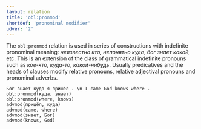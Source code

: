 ```yaml
---
layout: relation
title: 'obl:pronmod'
shortdef: 'pronominal modifier'
udver: '2'
---
```


The `obl:pronmod` relation is used in series of constructions with indefinite pronominal meaning: _неизвестно кто_, _непонятно куда_, _бог знает какой_, etc. This is an extension of the class of grammatical indefinite pronouns such as _кое-кто_, _куда-то_, _какой-нибудь_. Usually predicatives and the heads of clauses modify relative pronouns, relative adjectival pronouns and pronominal adverbs. 

~~~ sdparse
Бог знает куда я пришёл . \n I came God knows where .
obl:pronmod(куда, знает)
obl:pronmod(where, knows)
advmod(пришёл, куда)
advmod(came, where)
advmod(знает, Бог)
advmod(knows, God)
~~~
<!-- Interlanguage links updated Ne 5. května 2024, 18:21:40 CEST -->
